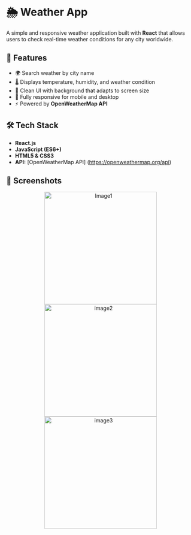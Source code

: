 # 🌦️ Weather App

A simple and responsive weather application built with **React** that allows users to check real-time weather conditions for any city worldwide.  

## 🚀 Features
- 🌍 Search weather by city name  
- 🌡️ Displays temperature, humidity, and weather condition  
- 🎨 Clean UI with background that adapts to screen size  
- 📱 Fully responsive for mobile and desktop  
- ⚡ Powered by **OpenWeatherMap API**  

## 🛠️ Tech Stack
- **React.js**  
- **JavaScript (ES6+)**  
- **HTML5 & CSS3**    
- **API:** [OpenWeatherMap API] (https://openweathermap.org/api)  

## 📸 Screenshots
<p align="center">
  <img src="./src/assets/Screenshot 2025-08-21 231049.png"
  alt="Image1" width="300"/>
  <img src="./src/assets/Screenshot 2025-08-21 231125.png"
   alt="image2" width="300"/>
  <img src="./src/assets/Screenshot 2025-08-21 231221.png" alt="image3" width="300"/>
</p>

